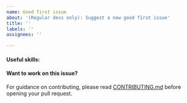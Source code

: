 ```yaml
---
name: Good first issue
about: '(Regular devs only): Suggest a new good first issue'
title: ''
labels: ''
assignees: ''

---
```


<!-- Needs the label "good first issue" assigned manually before or after opening -->

<!-- A good first issue is an uncontroversial issue, that has a relatively unique and obvious solution -->

<!-- Motivate the issue and explain the solution briefly -->

#### Useful skills:

<!-- (For example, “C++11 std::thread”, “Qt5 GUI and async GUI design” or “basic understanding of Globe mining and the Globe Core RPC interface”.) -->

#### Want to work on this issue?

For guidance on contributing, please read [CONTRIBUTING.md](https://github.com/globe/globe/blob/master/CONTRIBUTING.md) before opening your pull request.
